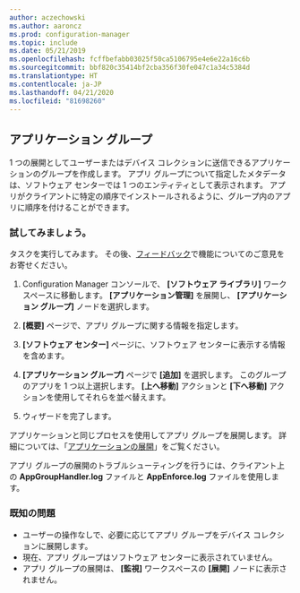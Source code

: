 ```yaml
---
author: aczechowski
ms.author: aaroncz
ms.prod: configuration-manager
ms.topic: include
ms.date: 05/21/2019
ms.openlocfilehash: fcffbefabb03025f50ca5106795e4e6e22a16c6b
ms.sourcegitcommit: bbf820c35414bf2cba356f30fe047c1a34c5384d
ms.translationtype: HT
ms.contentlocale: ja-JP
ms.lasthandoff: 04/21/2020
ms.locfileid: "81698260"
---
```

## <a name="application-groups"></a><a name="bkmk_app-group"></a> アプリケーション グループ

<!--3555907-->

1 つの展開としてユーザーまたはデバイス コレクションに送信できるアプリケーションのグループを作成します。 アプリ グループについて指定したメタデータは、ソフトウェア センターでは 1 つのエンティティとして表示されます。 アプリがクライアントに特定の順序でインストールされるように、グループ内のアプリに順序を付けることができます。

### <a name="try-it-out"></a>試してみましょう。

タスクを実行してみます。 その後、[フィードバック](../../../../understand/find-help.md#product-feedback)で機能についてのご意見をお寄せください。

1. Configuration Manager コンソールで、 **[ソフトウェア ライブラリ]** ワークスペースに移動します。 **[アプリケーション管理]** を展開し、 **[アプリケーション グループ]** ノードを選択します。  

1. **[概要]** ページで、アプリ グループに関する情報を指定します。  

1. **[ソフトウェア センター]** ページに、ソフトウェア センターに表示する情報を含めます。  

1. **[アプリケーション グループ]** ページで **[追加]** を選択します。 このグループのアプリを 1 つ以上選択します。 **[上へ移動]** アクションと **[下へ移動]** アクションを使用してそれらを並べ替えます。  

1. ウィザードを完了します。  

アプリケーションと同じプロセスを使用してアプリ グループを展開します。 詳細については、「[アプリケーションの展開](../../../../../apps/deploy-use/deploy-applications.md)」をご覧ください。

アプリ グループの展開のトラブルシューティングを行うには、クライアント上の **AppGroupHandler.log** ファイルと **AppEnforce.log** ファイルを使用します。

### <a name="known-issues"></a>既知の問題

- ユーザーの操作なしで、必要に応じてアプリ グループをデバイス コレクションに展開します。
- 現在、アプリ グループはソフトウェア センターに表示されていません。
- アプリ グループの展開は、 **[監視]** ワークスペースの **[展開]** ノードに表示されません。
